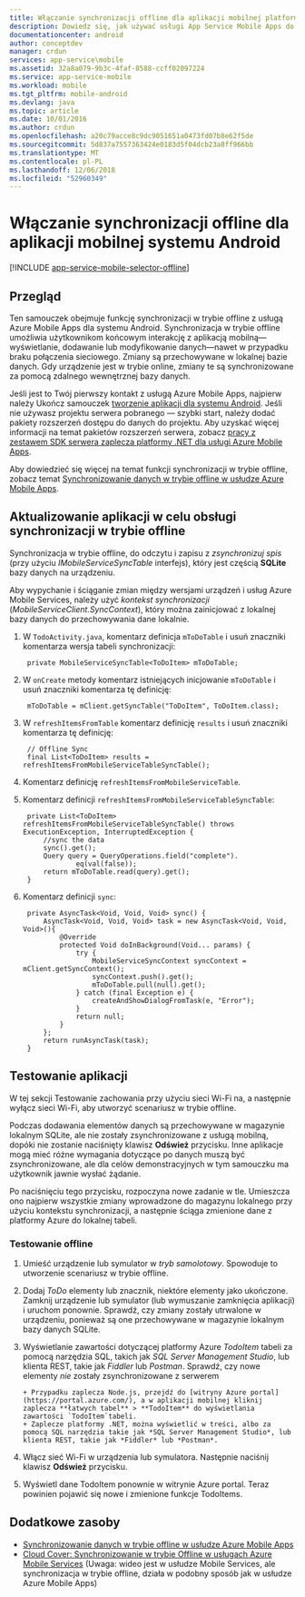 ```yaml
---
title: Włączanie synchronizacji offline dla aplikacji mobilnej platformy Azure (system Android)
description: Dowiedz się, jak używać usługi App Service Mobile Apps do pamięci podręcznej i synchronizacji danych w trybie offline do aplikacji dla systemu Android
documentationcenter: android
author: conceptdev
manager: crdun
services: app-service\mobile
ms.assetid: 32a8a079-9b3c-4faf-8588-ccff02097224
ms.service: app-service-mobile
ms.workload: mobile
ms.tgt_pltfrm: mobile-android
ms.devlang: java
ms.topic: article
ms.date: 10/01/2016
ms.author: crdun
ms.openlocfilehash: a20c79acce8c9dc9051651a0473fd07b8e62f5de
ms.sourcegitcommit: 5d837a7557363424e0183d5f04dcb23a8ff966bb
ms.translationtype: MT
ms.contentlocale: pl-PL
ms.lasthandoff: 12/06/2018
ms.locfileid: "52960349"
---
```

# <a name="enable-offline-sync-for-your-android-mobile-app"></a>Włączanie synchronizacji offline dla aplikacji mobilnej systemu Android
[!INCLUDE [app-service-mobile-selector-offline](../../includes/app-service-mobile-selector-offline.md)]

## <a name="overview"></a>Przegląd
Ten samouczek obejmuje funkcję synchronizacji w trybie offline z usługą Azure Mobile Apps dla systemu Android. Synchronizacja w trybie offline umożliwia użytkownikom końcowym interakcję z aplikacją mobilną&mdash;wyświetlanie, dodawanie lub modyfikowanie danych&mdash;nawet w przypadku braku połączenia sieciowego. Zmiany są przechowywane w lokalnej bazie danych. Gdy urządzenie jest w trybie online, zmiany te są synchronizowane za pomocą zdalnego wewnętrznej bazy danych.

Jeśli jest to Twój pierwszy kontakt z usługą Azure Mobile Apps, najpierw należy Ukończ samouczek [tworzenie aplikacji dla systemu Android]. Jeśli nie używasz projektu serwera pobranego — szybki start, należy dodać pakiety rozszerzeń dostępu do danych do projektu. Aby uzyskać więcej informacji na temat pakietów rozszerzeń serwera, zobacz [pracy z zestawem SDK serwera zaplecza platformy .NET dla usługi Azure Mobile Apps](app-service-mobile-dotnet-backend-how-to-use-server-sdk.md).

Aby dowiedzieć się więcej na temat funkcji synchronizacji w trybie offline, zobacz temat [Synchronizowanie danych w trybie offline w usłudze Azure Mobile Apps].

## <a name="update-the-app-to-support-offline-sync"></a>Aktualizowanie aplikacji w celu obsługi synchronizacji w trybie offline
Synchronizacja w trybie offline, do odczytu i zapisu z *zsynchronizuj spis* (przy użyciu *IMobileServiceSyncTable* interfejs), który jest częścią **SQLite** bazy danych na urządzeniu.

Aby wypychanie i ściąganie zmian między wersjami urządzeń i usług Azure Mobile Services, należy użyć *kontekst synchronizacji* (*MobileServiceClient.SyncContext*), który można zainicjować z lokalnej bazy danych do przechowywania dane lokalnie.

1. W `TodoActivity.java`, komentarz definicja `mToDoTable` i usuń znaczniki komentarza wersja tabeli synchronizacji:
   
        private MobileServiceSyncTable<ToDoItem> mToDoTable;
2. W `onCreate` metody komentarz istniejących inicjowanie `mToDoTable` i usuń znaczniki komentarza tę definicję:
   
        mToDoTable = mClient.getSyncTable("ToDoItem", ToDoItem.class);
3. W `refreshItemsFromTable` komentarz definicję `results` i usuń znaczniki komentarza tę definicję:
   
        // Offline Sync
        final List<ToDoItem> results = refreshItemsFromMobileServiceTableSyncTable();
4. Komentarz definicję `refreshItemsFromMobileServiceTable`.
5. Komentarz definicji `refreshItemsFromMobileServiceTableSyncTable`:
   
        private List<ToDoItem> refreshItemsFromMobileServiceTableSyncTable() throws ExecutionException, InterruptedException {
            //sync the data
            sync().get();
            Query query = QueryOperations.field("complete").
                    eq(val(false));
            return mToDoTable.read(query).get();
        }
6. Komentarz definicji `sync`:
   
        private AsyncTask<Void, Void, Void> sync() {
            AsyncTask<Void, Void, Void> task = new AsyncTask<Void, Void, Void>(){
                @Override
                protected Void doInBackground(Void... params) {
                    try {
                        MobileServiceSyncContext syncContext = mClient.getSyncContext();
                        syncContext.push().get();
                        mToDoTable.pull(null).get();
                    } catch (final Exception e) {
                        createAndShowDialogFromTask(e, "Error");
                    }
                    return null;
                }
            };
            return runAsyncTask(task);
        }

## <a name="test-the-app"></a>Testowanie aplikacji
W tej sekcji Testowanie zachowania przy użyciu sieci Wi-Fi na, a następnie wyłącz sieci Wi-Fi, aby utworzyć scenariusz w trybie offline.

Podczas dodawania elementów danych są przechowywane w magazynie lokalnym SQLite, ale nie zostały zsynchronizowane z usługą mobilną, dopóki nie zostanie naciśnięty klawisz **Odśwież** przycisku. Inne aplikacje mogą mieć różne wymagania dotyczące po danych muszą być zsynchronizowane, ale dla celów demonstracyjnych w tym samouczku ma użytkownik jawnie wysłać żądanie.

Po naciśnięciu tego przycisku, rozpoczyna nowe zadanie w tle. Umieszcza ono najpierw wszystkie zmiany wprowadzone do magazynu lokalnego przy użyciu kontekstu synchronizacji, a następnie ściąga zmienione dane z platformy Azure do lokalnej tabeli.

### <a name="offline-testing"></a>Testowanie offline
1. Umieść urządzenie lub symulator w *tryb samolotowy*. Spowoduje to utworzenie scenariusz w trybie offline.
2. Dodaj *ToDo* elementy lub znacznik, niektóre elementy jako ukończone. Zamknij urządzenie lub symulator (lub wymuszanie zamknięcia aplikacji) i uruchom ponownie. Sprawdź, czy zmiany zostały utrwalone w urządzeniu, ponieważ są one przechowywane w magazynie lokalnym bazy danych SQLite.
3. Wyświetlanie zawartości dotyczącej platformy Azure *TodoItem* tabeli za pomocą narzędzia SQL, takich jak *SQL Server Management Studio*, lub klienta REST, takie jak *Fiddler* lub  *Postman*. Sprawdź, czy nowe elementy *nie* zostały zsynchronizowane z serwerem
   
       + Przypadku zaplecza Node.js, przejdź do [witryny Azure portal](https://portal.azure.com/), a w aplikacji mobilnej kliknij zaplecza **łatwych tabel** > **TodoItem** do wyświetlania zawartości `TodoItem`tabeli.
       + Zaplecze platformy .NET, można wyświetlić w treści, albo za pomocą SQL narzędzia takie jak *SQL Server Management Studio*, lub klienta REST, takie jak *Fiddler* lub *Postman*.
4. Włącz sieć Wi-Fi w urządzenia lub symulatora. Następnie naciśnij klawisz **Odśwież** przycisku.
5. Wyświetl dane TodoItem ponownie w witrynie Azure portal. Teraz powinien pojawić się nowe i zmienione funkcje TodoItems.

## <a name="additional-resources"></a>Dodatkowe zasoby
* [Synchronizowanie danych w trybie offline w usłudze Azure Mobile Apps]
* [Cloud Cover: Synchronizowanie w trybie Offline w usługach Azure Mobile Services] \(Uwaga: wideo jest w usłudze Mobile Services, ale synchronizacja w trybie offline, działa w podobny sposób jak w usłudze Azure Mobile Apps\)

<!-- URLs. -->

[Synchronizowanie danych w trybie offline w usłudze Azure Mobile Apps]: app-service-mobile-offline-data-sync.md

[Tworzenie aplikacji dla systemu Android]: app-service-mobile-android-get-started.md

[Cloud Cover: Synchronizowanie w trybie Offline w usługach Azure Mobile Services]: https://channel9.msdn.com/Shows/Cloud+Cover/Episode-155-Offline-Storage-with-Donna-Malayeri
[Azure Friday: Offline-enabled apps in Azure Mobile Services]: https://azure.microsoft.com/documentation/videos/azure-mobile-services-offline-enabled-apps-with-donna-malayeri/

